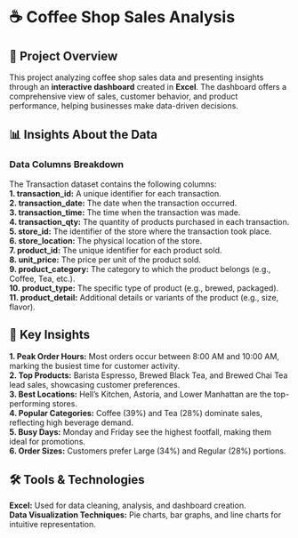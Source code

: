 # ☕ Coffee Shop Sales Analysis

## 📖 Project Overview
This project analyzing coffee shop sales data and presenting insights through an **interactive dashboard** created in **Excel**. The dashboard offers a comprehensive view of sales, customer behavior, and product performance, helping businesses make data-driven decisions.

## 📊 Insights About the Data
### Data Columns Breakdown
The Transaction dataset contains the following columns:  
**1. transaction_id:** A unique identifier for each transaction.  
**2. transaction_date:** The date when the transaction occurred.  
**3. transaction_time:** The time when the transaction was made.  
**4. transaction_qty:** The quantity of products purchased in each transaction.  
**5. store_id:** The identifier of the store where the transaction took place.  
**6. store_location:** The physical location of the store.  
**7. product_id:** The unique identifier for each product sold.  
**8. unit_price:** The price per unit of the product sold.  
**9. product_category:** The category to which the product belongs (e.g., Coffee, Tea, etc.).  
**10. product_type:** The specific type of product (e.g., brewed, packaged).  
**11. product_detail:** Additional details or variants of the product (e.g., size, flavor).  

## 🌟 Key Insights
**1. Peak Order Hours:** Most orders occur between 8:00 AM and 10:00 AM, marking the busiest time for customer activity.  
**2. Top Products:** Barista Espresso, Brewed Black Tea, and Brewed Chai Tea lead sales, showcasing customer preferences.  
**3. Best Locations:** Hell’s Kitchen, Astoria, and Lower Manhattan are the top-performing stores.  
**4. Popular Categories:** Coffee (39%) and Tea (28%) dominate sales, reflecting high beverage demand.  
**5. Busy Days:** Monday and Friday see the highest footfall, making them ideal for promotions.  
**6. Order Sizes:** Customers prefer Large (34%) and Regular (28%) portions.  

## 🛠️ Tools & Technologies
**Excel:** Used for data cleaning, analysis, and dashboard creation.  
**Data Visualization Techniques:** Pie charts, bar graphs, and line charts for intuitive representation.

